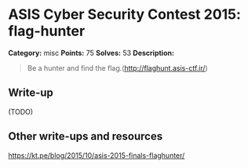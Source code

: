 # ASIS Cyber Security Contest 2015: flag-hunter

**Category:** misc
**Points:** 75
**Solves:** 53
**Description:**

> Be a hunter and find the flag.(http://flaghunt.asis-ctf.ir/)

## Write-up

(TODO)

## Other write-ups and resources

https://kt.pe/blog/2015/10/asis-2015-finals-flaghunter/
